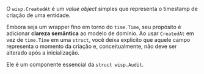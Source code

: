 O `wisp.CreatedAt` é um *value object* simples que representa o timestamp de criação de uma entidade.

Embora seja um wrapper fino em torno do `time.Time`, seu propósito é adicionar **clareza semântica** ao modelo de domínio. Ao usar `CreatedAt` em vez de `time.Time` em uma `struct`, você deixa explícito que aquele campo representa o momento da criação e, conceitualmente, não deve ser alterado após a inicialização.

Ele é um componente essencial da `struct wisp.Audit`.
